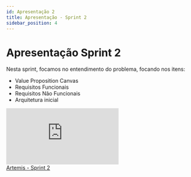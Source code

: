 ```yaml
---
id: Apresentação 2
title: Apresentação - Sprint 2
sidebar_position: 4
---
```


# Apresentação Sprint 2

Nesta sprint, focamos no entendimento do problema, focando nos itens:

- Value Proposition Canvas
- Requisitos Funcionais
- Requisitos Não Funcionais
- Arquitetura inicial

<div style={{ textAlign: 'center' }}>
<iframe style={{
            display: 'block',
            margin: 'auto',
            width: '100%',
            height: '50vh',
        }} 
        loading="lazy"
        src="https:&#x2F;&#x2F;www.canva.com&#x2F;design&#x2F;DAGOAooBcLU&#x2F;7k2H8yAXowg62WWYWrDyAQ&#x2F;view?embed" allowfullscreen="allowfullscreen" allow="fullscreen"
        frameborder="0">
  </iframe>

</div>
<a href="https:&#x2F;&#x2F;www.canva.com&#x2F;design&#x2F;DAGPOzrGnlQ&#x2F;s2D7szTTFjnqRphzPH8ZUw&#x2F;view?utm_content=DAGPOzrGnlQ&amp;utm_campaign=designshare&amp;utm_medium=embeds&amp;utm_source=link" target="_blank" rel="noopener">Artemis - Sprint 2</a>